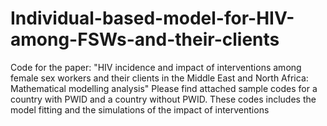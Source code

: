 # Individual-based-model-for-HIV-among-FSWs-and-their-clients
Code for the paper: "HIV incidence and impact of interventions among female sex workers and their clients in the Middle East and North Africa: Mathematical modelling analysis"
Please find attached sample codes for a country with PWID and a country without PWID. These codes includes the model fitting and the simulations of the impact of interventions
